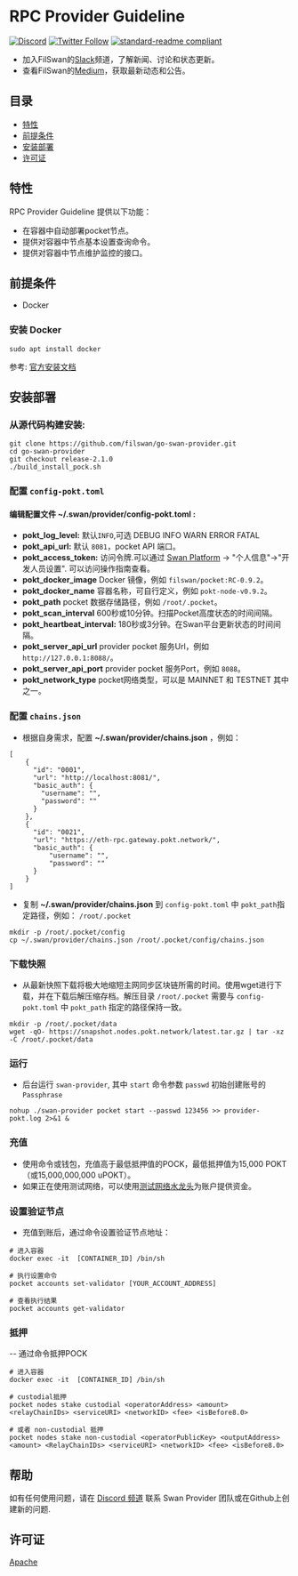 # RPC Provider Guideline
[![Discord](https://img.shields.io/discord/770382203782692945?label=Discord&logo=Discord)](https://discord.gg/MSXGzVsSYf)
[![Twitter Follow](https://img.shields.io/twitter/follow/0xfilswan)](https://twitter.com/0xfilswan)
[![standard-readme compliant](https://img.shields.io/badge/readme%20style-standard-brightgreen.svg)](https://github.com/RichardLitt/standard-readme)

- 加入FilSwan的[Slack](https://filswan.slack.com)频道，了解新闻、讨论和状态更新。
- 查看FilSwan的[Medium](https://filswan.medium.com)，获取最新动态和公告。

## 目录

- [特性](#特性)
- [前提条件](#前提条件)
- [安装部署](#安装部署)
- [许可证](#许可证)

## 特性

RPC Provider Guideline 提供以下功能：

* 在容器中自动部署pocket节点。
* 提供对容器中节点基本设置查询命令。
* 提供对容器中节点维护监控的接口。

## 前提条件
- Docker
### 安装 Docker
```shell
sudo apt install docker
```
参考: [官方安装文档](https://docs.docker.com/engine/install/)

## 安装部署
### 从源代码构建安装: 
```shell
git clone https://github.com/filswan/go-swan-provider.git
cd go-swan-provider
git checkout release-2.1.0
./build_install_pock.sh
```

### 配置 `config-pokt.toml`
#### 编辑配置文件 **~/.swan/provider/config-pokt.toml** :
- **pokt_log_level:** 默认`INFO`,可选 DEBUG INFO WARN ERROR FATAL
- **pokt_api_url:** 默认 `8081`，pocket API 端口。
- **pokt_access_token:** 访问令牌.可以通过 [Swan Platform](https://console.filswan.com/#/dashboard) -> "个人信息"->"开发人员设置". 可以访问操作指南查看。
- **pokt_docker_image** Docker 镜像，例如 `filswan/pocket:RC-0.9.2`。
- **pokt_docker_name** 容器名称，可自行定义，例如 `pokt-node-v0.9.2`。
- **pokt_path** pocket 数据存储路径，例如 `/root/.pocket`。
- **pokt_scan_interval** 600秒或10分钟。扫描Pocket高度状态的时间间隔。
- **pokt_heartbeat_interval:** 180秒或3分钟。在Swan平台更新状态的时间间隔。
- **pokt_server_api_url** provider pocket 服务Url，例如 `http://127.0.0.1:8088/`。
- **pokt_server_api_port** provider pocket 服务Port，例如 `8088`。
- **pokt_network_type** pocket网络类型，可以是 MAINNET 和 TESTNET 其中之一。

### 配置 `chains.json`
- 根据自身需求，配置 **~/.swan/provider/chains.json** ，例如：
```
[
    {
      "id": "0001",
      "url": "http://localhost:8081/",
      "basic_auth": {
        "username": "",
        "password": ""
      }
    },
    {
      "id": "0021",
      "url": "https://eth-rpc.gateway.pokt.network/",
      "basic_auth": {
          "username": "",
          "password": ""
      }
    }
]
```

- 复制 **~/.swan/provider/chains.json** 到 `config-pokt.toml` 中 `pokt_path`指定路径，例如： `/root/.pocket`
```
mkdir -p /root/.pocket/config
cp ~/.swan/provider/chains.json /root/.pocket/config/chains.json
```

### 下载快照
- 从最新快照下载将极大地缩短主网同步区块链所需的时间。使用wget进行下载，并在下载后解压缩存档。解压目录 `/root/.pocket` 需要与 `config-pokt.toml` 中 `pokt_path` 指定的路径保持一致。
```
mkdir -p /root/.pocket/data
wget -qO- https://snapshot.nodes.pokt.network/latest.tar.gz | tar -xz -C /root/.pocket/data
```

### 运行
- 后台运行 `swan-provider`, 其中 `start` 命令参数 `passwd` 初始创建账号的 `Passphrase`
```
nohup ./swan-provider pocket start --passwd 123456 >> provider-pokt.log 2>&1 & 
```

### 充值
- 使用命令或钱包，充值高于最低抵押值的POCK，最低抵押值为15,000 POKT（或15,000,000,000 uPOKT）。
- 如果正在使用测试网络，可以使用[测试网络水龙头](https://faucet.pokt.network)为账户提供资金。

### 设置验证节点
- 充值到账后，通过命令设置验证节点地址：
```
# 进入容器
docker exec -it  [CONTAINER_ID] /bin/sh

# 执行设置命令
pocket accounts set-validator [YOUR_ACCOUNT_ADDRESS]

# 查看执行结果
pocket accounts get-validator
```

### 抵押
-- 通过命令抵押POCK
```
# 进入容器
docker exec -it  [CONTAINER_ID] /bin/sh

# custodial抵押
pocket nodes stake custodial <operatorAddress> <amount> <relayChainIDs> <serviceURI> <networkID> <fee> <isBefore8.0>

# 或者 non-custodial 抵押
pocket nodes stake non-custodial <operatorPublicKey> <outputAddress> <amount> <RelayChainIDs> <serviceURI> <networkID> <fee> <isBefore8.0>
```

## 帮助

如有任何使用问题，请在 [Discord 频道](http://discord.com/invite/KKGhy8ZqzK) 联系 Swan Provider 团队或在Github上创建新的问题.

## 许可证

[Apache](https://github.com/filswan/go-swan-provider/blob/main/LICENSE)
